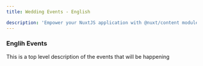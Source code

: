 ```yaml
---
title: Wedding Events - English

description: 'Empower your NuxtJS application with @nuxt/content module: write in a content/ directory and fetch your Markdown, JSON, YAML and CSV files through a MongoDB like API, acting as a Git-based Headless CMS.'
---
```


### Englih Events

This is a top level description of the events that will be happening
